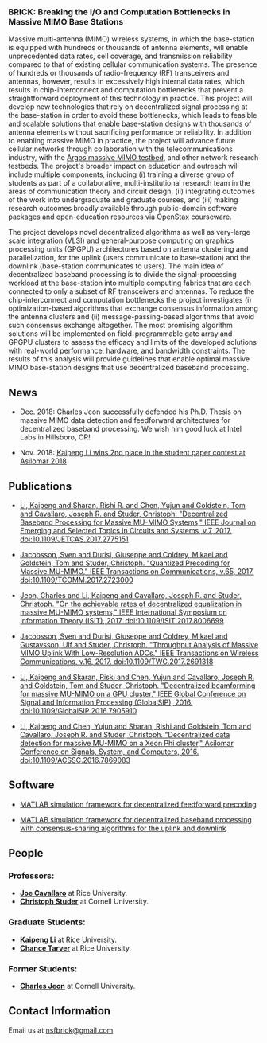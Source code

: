 ### BRICK: Breaking the I/O and Computation Bottlenecks in Massive MIMO Base Stations

Massive multi-antenna (MIMO) wireless systems, in which the base-station is equipped with hundreds or thousands of antenna elements, will enable unprecedented data rates, cell coverage, and transmission reliability compared to that of existing cellular communication systems. The presence of hundreds or thousands of radio-frequency (RF) transceivers and antennas, however, results in excessively high internal data rates, which results in chip-interconnect and computation bottlenecks that prevent a straightforward deployment of this technology in practice. This project will develop new technologies that rely on decentralized signal processing at the base-station in order to avoid these bottlenecks, which leads to feasible and scalable solutions that enable base-station designs with thousands of antenna elements without sacrificing performance or reliability. In addition to enabling massive MIMO in practice, the project will advance future cellular networks through collaboration with the telecommunications industry, with the [Argos massive MIMO testbed](http://argos.rice.edu/), and other network research testbeds. The project's broader impact on education and outreach will include multiple components, including (i) training a diverse group of students as part of a collaborative, multi-institutional research team in the areas of communication theory and circuit design, (ii) integrating outcomes of the work into undergraduate and graduate courses, and (iii) making research outcomes broadly available through public-domain software packages and open-education resources via OpenStax courseware.

The project develops novel decentralized algorithms as well as very-large scale integration (VLSI) and general-purpose computing on graphics processing units (GPGPU) architectures based on antenna clustering and parallelization, for the uplink (users communicate to base-station) and the downlink (base-station communicates to users). The main idea of decentralized baseband processing is to divide the signal-processing workload at the base-station into multiple computing fabrics that are each connected to only a subset of RF transceivers and antennas. To reduce the chip-interconnect and computation bottlenecks the project investigates (i) optimization-based algorithms that exchange consensus information among the antenna clusters and (ii) message-passing-based algorithms that avoid such consensus exchange altogether. The most promising algorithm solutions will be implemented on field-programmable gate array and GPGPU clusters to assess the efficacy and limits of the developed solutions with real-world performance, hardware, and bandwidth constraints. The results of this analysis will provide guidelines that enable optimal massive MIMO base-station designs that use decentralized baseband processing.

## News

* Dec. 2018: Charles Jeon successfully defended his Ph.D. Thesis on massive MIMO data detection and feedforward architectures for decentralized baseband processing. We wish him good luck at Intel Labs in Hillsboro, OR!

* Nov. 2018: [Kaipeng Li wins 2nd place in the student paper contest at Asilomar 2018](https://engineering.rice.edu/news/more-antennas-means-more-connectivity-mobile-devices)

## Publications

* [Li, Kaipeng and Sharan, Rishi R. and Chen, Yujun and Goldstein, Tom and Cavallaro, Joseph R. and Studer, Christoph. "Decentralized Baseband Processing for Massive MU-MIMO Systems," IEEE Journal on Emerging and Selected Topics in Circuits and Systems, v.7, 2017. doi:10.1109/JETCAS.2017.2775151](https://arxiv.org/abs/1702.04458)

* [Jacobsson, Sven and Durisi, Giuseppe and Coldrey, Mikael and Goldstein, Tom and Studer, Christoph. "Quantized Precoding for Massive MU-MIMO," IEEE Transactions on Communications, v.65, 2017. doi:10.1109/TCOMM.2017.2723000](https://arxiv.org/abs/1610.07564)

* [Jeon, Charles and Li, Kaipeng and Cavallaro, Joseph R. and Studer, Christoph. "On the achievable rates of decentralized equalization in massive MU-MIMO systems," IEEE International Symposium on Information Theory (ISIT), 2017. doi:10.1109/ISIT.2017.8006699](https://arxiv.org/abs/1705.02976)

* [Jacobsson, Sven and Durisi, Giuseppe and Coldrey, Mikael and Gustavsson, Ulf and Studer, Christoph. "Throughput Analysis of Massive MIMO Uplink With Low-Resolution ADCs," IEEE Transactions on Wireless Communications, v.16, 2017. doi:10.1109/TWC.2017.2691318](https://arxiv.org/pdf/1602.01139.pdf)

* [Li, Kaipeng and Skaran, Riski and Chen, Yujun and Cavallaro, Joseph R. and Goldstein, Tom and Studer, Christoph. "Decentralized beamforming for massive MU-MIMO on a GPU cluster," IEEE Global Conference on Signal and Information Processing (GlobalSIP), 2016. doi:10.1109/GlobalSIP.2016.7905910](http://vip.ece.cornell.edu/papers/16GlobalSIP_decent.pdf)

* [Li, Kaipeng and Chen, Yujun and Sharan, Rishi and Goldstein, Tom and Cavallaro, Joseph R. and Studer, Christoph. "Decentralized data detection for massive MU-MIMO on a Xeon Phi cluster," Asilomar Conference on Signals, System, and Computers, 2016. doi:10.1109/ACSSC.2016.7869083](https://ieeexplore.ieee.org/document/7869083)

## Software

* [MATLAB simulation framework for decentralized feedforward precoding](https://github.com/VIP-Group/DecentralizedFeedforwardPrecoder)

* [MATLAB simulation framework for decentralized baseband processing with consensus-sharing algorithms for the uplink and downlink](https://github.com/VIP-Group/DBP)

## People
### Professors:
* [**Joe Cavallaro**](http://cavallaro.rice.edu/) at Rice University.
* [**Christoph Studer**](http://vip.ece.cornell.edu) at Cornell University.
### Graduate Students:
* [**Kaipeng Li**](http://kl33.blogs.rice.edu/) at Rice University.
* [**Chance Tarver**](https://www.chancetarver.com) at Rice University.
### Former Students:
* [**Charles Jeon**](http://www.csl.cornell.edu/~jeon/) at Cornell University.


## Contact Information
Email us at nsfbrick@gmail.com
